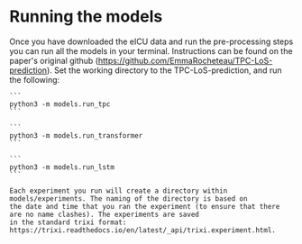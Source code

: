 Running the models
==================================

Once you have downloaded the eICU data and run the pre-processing steps you can run all the models in your terminal. Instructions can be found on the paper's original github (https://github.com/EmmaRocheteau/TPC-LoS-prediction). Set the working directory to the TPC-LoS-prediction, and run the following:

    ```
    python3 -m models.run_tpc
    ```
    
    ```
    python3 -m models.run_transformer
    ```
    
    ```
    python3 -m models.run_lstm
    ```
    
    Each experiment you run will create a directory within models/experiments. The naming of the directory is based on 
    the date and time that you ran the experiment (to ensure that there are no name clashes). The experiments are saved 
    in the standard trixi format: https://trixi.readthedocs.io/en/latest/_api/trixi.experiment.html.
    

